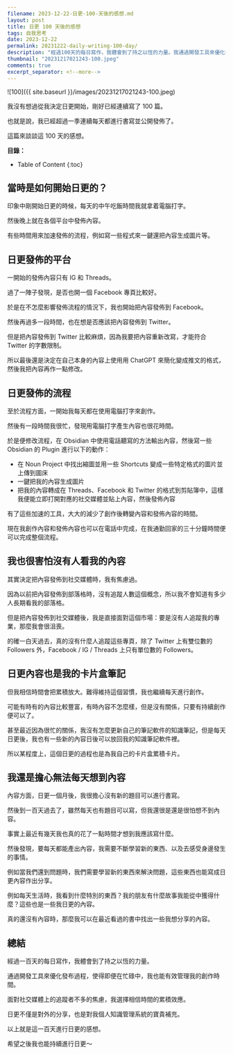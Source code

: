 ```yaml
---
filename: 2023-12-22-日更-100-天後的感想.md
layout: post
title: 日更 100 天後的感想
tags: 自我思考
date: 2023-12-22
permalink: 20231222-daily-writing-100-day/
description: "經過100天的每日寫作，我體會到了持之以恆的力量。我通過開發工具來優化發布過程，使得即便在忙碌中，我也能有效管理我的創作時間。面對社交媒體上的追蹤者不多的焦慮，我選擇相信時間的累積效應。日更不僅是對外的分享，也是對我個人知識管理系統的寶貴補充。我希望這篇分享能激勵你，一起在創作的路上不斷前行。"
thumbnail: "20231217021243-100.jpeg"
comments: true
excerpt_separator: <!--more-->
---
```


![100]({{ site.baseurl }}/images/20231217021243-100.jpeg)

我沒有想過從我決定日更開始，剛好已經連續寫了 100 篇。

也就是說，我已經超過一季連續每天都進行書寫並公開發佈了。

這篇來談談這 100 天的感想。

<!--more-->

**目錄：**

* Table of Content
{:toc}

## 當時是如何開始日更的？

印象中剛開始日更的時候，每天的中午吃飯時間我就拿着電腦打字。

然後晚上就在各個平台中發佈內容。

有些時間用來加速發佈的流程，例如寫一些程式來一鍵還把內容生成圖片等。

## 日更發佈的平台

一開始的發佈內容只有 IG 和 Threads。

過了一陣子發現，是否也開一個 Facebook 專頁比較好。

於是在不怎麼影響發佈流程的情況下，我也開始把內容發佈到 Facebook。

然後再過多一段時間，也在想是否應該把內容發佈到 Twitter。

但是把內容發佈到 Twitter 比較麻煩，因為我要把內容重新改寫，才能符合 Twitter 的字數限制。

所以最後還是決定在自己本身的內容上使用用 ChatGPT 來簡化變成推文的格式，然後我把內容再作一點修改。

## 日更發佈的流程

至於流程方面，一開始我每天都在使用電腦打字來創作。

然後有一段時間我很忙，發現用電腦打字產生內容也很花時間。

於是便修改流程，在 Obsidian 中使用電話聽寫的方法輸出內容，然後寫一些 Obsidian 的 Plugin 進行以下的動作：

- 在 Noun Project 中找出縮圖並用一些 Shortcuts 變成一些特定格式的圖片並上傳到圖床
- 一鍵把我的內容生成圖片
- 把我的內容轉成在 Threads、Facebook 和 Twitter 的格式到剪貼簿中，這樣我便能立即打開對應的社交媒體並貼上內容，然後發佈內容

有了這些加速的工具，大大的減少了創作後轉變內容和發佈內容的時間。

現在我創作內容和發佈內容也可以在電話中完成，在我通勤回家的三十分鐘時間便可以完成整個流程。

## 我也很害怕沒有人看我的內容

其實決定把內容發佈到社交媒體時，我有焦慮過。

因為以前把內容發佈到部落格時，沒有追蹤人數這個概念，所以我不會知道有多少人長期看我的部落格。

但是把內容發佈到社交媒體後，我是直接面對這個市場：要是沒有人追蹤我的專業，那麼我會很沮喪。

的確一白天過去，真的沒有什麼人追蹤這些專頁，除了 Twitter 上有雙位數的 Followers 外，Facebook / IG / Threads 上只有單位數的 Followers。

## 日更內容也是我的卡片盒筆記

但我相信時間會把累積放大。難得維持這個習慣，我也繼續每天進行創作。

可能有時有的內容比較豐富，有時內容不怎麼樣，但是沒有關係，只要有持續創作便可以了。

甚至最近因為很忙的關係，我沒有怎麼更新自己的筆記軟件的知識筆記，但是每天日更後，我也有一些新的內容日後可以放回我的知識筆記軟件裡。

所以某程度上，這個日更的過程也是為我自己的卡片盒累積卡片。

## 我還是擔心無法每天想到內容

內容方面，日更一個月後，我很擔心沒有新的題目可以進行書寫。

然後到一百天過去了，雖然每天也有題目可以寫，但我還很是還是很怕想不到內容。

事實上最近有幾天我也真的花了一點時間才想到我應該寫什麼。

然後發現，要每天都能產出內容，我需要不斷學習新的東西、以及去感受身邊發生的事情。

例如當我們還到問題時，我們需要學習新的東西來解決問題，這些東西也能寫成日更內容作出分享。

例如每天生活時，我看到什麼特別的東西？我的朋友有什麼故事我能從中獲得什麼？這些也是一些我日更的內容。

真的還沒有內容時，那麼我可以在最近看過的書中找出一些我想分享的內容。

## 總結

經過一百天的每日寫作，我體會到了持之以恆的力量。

通過開發工具來優化發布過程，使得即便在忙碌中，我也能有效管理我的創作時間。

面對社交媒體上的追蹤者不多的焦慮，我選擇相信時間的累積效應。

日更不僅是對外的分享，也是對我個人知識管理系統的寶貴補充。

以上就是這一百天進行日更的感想。

希望之後我也能持續進行日更～




<!-- Meta Summary -->
<!--
經過100天的每日寫作，我體會到了持之以恆的力量。我通過開發工具來優化發布過程，使得即便在忙碌中，我也能有效管理我的創作時間。面對社交媒體上的追蹤者不多的焦慮，我選擇相信時間的累積效應。日更不僅是對外的分享，也是對我個人知識管理系統的寶貴補充。我希望這篇分享能激勵你，一起在創作的路上不斷前行。
-->




<!--
- [日更 100 天後的感想]({{ site.baseurl }}/20231222-daily-writing-100-day/)
-->
